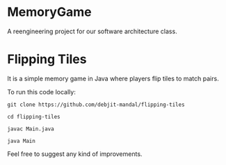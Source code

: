 # MemoryGame
A reengineering project for our software architecture class.

# Flipping Tiles
It is a simple memory game in Java where players flip tiles to match pairs.

To run this code locally:

`git clone https://github.com/debjit-mandal/flipping-tiles`

`cd flipping-tiles`

`javac Main.java`

`java Main`

Feel free to suggest any kind of improvements. 
